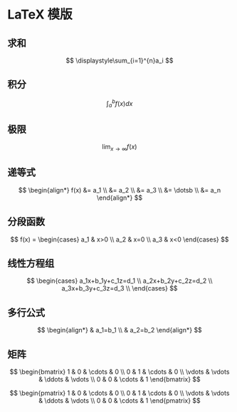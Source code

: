 # LaTeX 模版

## 求和

$$
\displaystyle\sum_{i=1}^{n}a_i
$$

## 积分

$$
\displaystyle\int_{a}^{b}f(x)dx
$$

## 极限

$$
\displaystyle\lim_{x\to\infty}f(x)
$$

## 递等式

$$
\begin{align*}
  f(x) &= a_1 \\
  &= a_2 \\
  &= a_3 \\
  &= \dotsb \\
  &= a_n
\end{align*}
$$

## 分段函数

$$
f(x) = \begin{cases}
  a_1 & x>0 \\
  a_2 & x=0 \\
  a_3 & x<0
\end{cases}
$$

## 线性方程组

$$
\begin{cases}
  a_1x+b_1y+c_1z=d_1 \\
  a_2x+b_2y+c_2z=d_2 \\
  a_3x+b_3y+c_3z=d_3 \\
\end{cases}
$$

## 多行公式

$$
\begin{align*}
  & a_1=b_1 \\
  & a_2=b_2
\end{align*}
$$

## 矩阵

$$
\begin{bmatrix}
  1 & 0 & \cdots & 0 \\
  0 & 1 & \cdots & 0 \\
  \vdots & \vdots & \ddots & \vdots \\
  0 & 0 & \cdots & 1
\end{bmatrix}
$$

$$
\begin{pmatrix}
  1 & 0 & \cdots & 0 \\
  0 & 1 & \cdots & 0 \\
  \vdots & \vdots & \ddots & \vdots \\
  0 & 0 & \cdots & 1
\end{pmatrix}
$$
